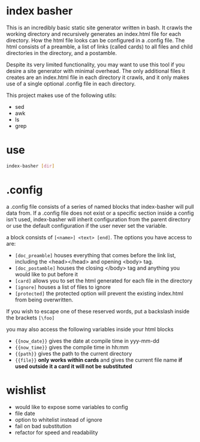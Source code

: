 # index basher
This is an incredibly basic static site generator written in bash. It crawls the working directory and recursively generates an index.html file for each directory. How the html file looks can be configured in a .config file. The html consists of a preamble, a list of links (called cards) to all files and child directories in the directory, and a postamble.

Despite its very limited functionality, you may want to use this tool if you desire a site generator with minimal overhead. The only additional files it creates are an index.html file in each directory it crawls, and it only makes use of a single optional .config file in each directory.

This project makes use of the following utils:
- sed
- awk
- ls
- grep

# use
```bash
index-basher [dir]
```

# .config
a .config file consists of a series of named blocks that index-basher will pull data from. If a .config file does not exist or a specific section inside a config isn't used, index-basher will inherit configuration from the parent directory or use the default configuration if the user never set the variable.

a block consists of `[<name>] <text> [end]`.
The options you have access to are:
- `[doc_preamble]` houses everything that comes before the link list, including the \<head>\</head> and opening \<body> tag.
- `[doc_postamble]` houses the closing \</body> tag and anything you would like to put before it
- `[card]` allows you to set the html generated for each file in the directory
- `[ignore]` houses a list of files to ignore
- `[protected]` the protected option will prevent the existing index.html from being overwritten.

If you wish to escape one of these reserved words, put a backslash inside the brackets `[\foo]`

you may also access the following variables inside your html blocks
- `{{now_date}}` gives the date at compile time in yyy-mm-dd
- `{{now_time}}` gives the compile time in hh:mm
- `{{path}}` gives the path to the current directory
- `{{file}}` **only works within cards** and gives the current file name **if used outside it a card it will not be substituted**

# wishlist
- would like to expose some variables to config
 - file date
- option to whitelist instead of ignore
- fail on bad substitution
- refactor for speed and readability
